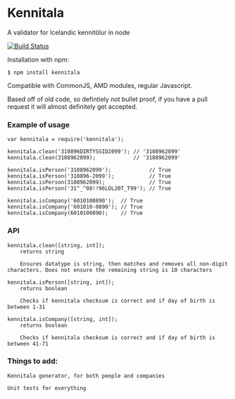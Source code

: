 # Kennitala
A validator for Icelandic kennitölur in node

[![Build Status](https://travis-ci.org/HermannBjorgvin/Kennitala.svg?branch=master)](https://travis-ci.org/HermannBjorgvin/Kennitala)

Installation with npm:

    $ npm install kennitala

Compatible with CommonJS, AMD modules, regular Javascript.

Based off of old code, so defintiely not bullet proof, if you have a pull request it will almost definitely get accepted.

### Example of usage
    var kennitala = require('kennitala');
    
    kennitala.clean('310896DIRTYSSID2099'); // '3108962099'
    kennitala.clean(3108962099);            // '3108962099'
    
    kennitala.isPerson('3108962099');            // True
    kennitala.isPerson('310896-2099');           // True
    kennitala.isPerson(3108962099);              // True
    kennitala.isPerson('31^_^08!!96LOL20T_T99'); // True
    
    kennitala.isCompany('6010100890');  // True
    kennitala.isCompany('601010-0890'); // True
    kennitala.isCompany(6010100890);    // True

### API
    kennitala.clean([string, int]);
        returns string
    
        Ensures datatype is string, then matches and removes all non-digit characters. Does not ensure the remaining string is 10 characters
    
    kennitala.isPerson([string, int]);
        returns boolean
    
        Checks if kennitala checksum is correct and if day of birth is between 1-31
    
    kennitala.isCompany([string, int]);
        returns boolean
    
        Checks if kennitala checksum is correct and if day of birth is between 41-71

### Things to add:
    
    Kennitala generator, for both people and companies
    
    Unit tests for everything
